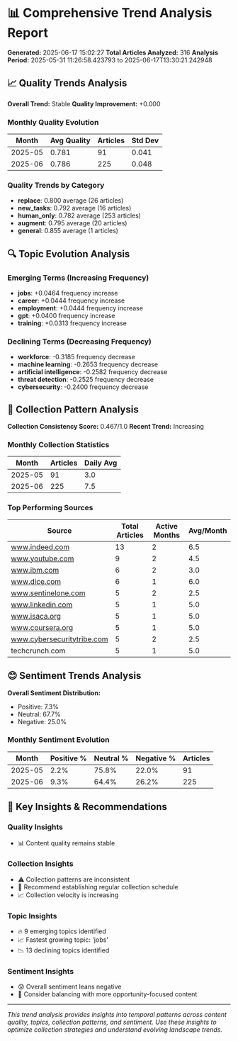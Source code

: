
# 📊 Comprehensive Trend Analysis Report

**Generated:** 2025-06-17 15:02:27
**Total Articles Analyzed:** 316
**Analysis Period:** 2025-05-31 11:26:58.423793 to 2025-06-17T13:30:21.242948

## 📈 Quality Trends Analysis

**Overall Trend:** Stable
**Quality Improvement:** +0.000

### Monthly Quality Evolution
| Month | Avg Quality | Articles | Std Dev |
|-------|-------------|----------|---------|
| 2025-05 | 0.781 | 91 | 0.041 |
| 2025-06 | 0.786 | 225 | 0.048 |

### Quality Trends by Category
- **replace**: 0.800 average (26 articles)
- **new_tasks**: 0.792 average (16 articles)
- **human_only**: 0.782 average (253 articles)
- **augment**: 0.795 average (20 articles)
- **general**: 0.855 average (1 articles)


## 🔍 Topic Evolution Analysis

### Emerging Terms (Increasing Frequency)
- **jobs**: +0.0464 frequency increase
- **career**: +0.0444 frequency increase
- **employment**: +0.0444 frequency increase
- **gpt**: +0.0400 frequency increase
- **training**: +0.0313 frequency increase

### Declining Terms (Decreasing Frequency)
- **workforce**: -0.3185 frequency decrease
- **machine learning**: -0.2653 frequency decrease
- **artificial intelligence**: -0.2582 frequency decrease
- **threat detection**: -0.2525 frequency decrease
- **cybersecurity**: -0.2400 frequency decrease


## 📅 Collection Pattern Analysis

**Collection Consistency Score:** 0.467/1.0
**Recent Trend:** Increasing

### Monthly Collection Statistics
| Month | Articles | Daily Avg |
|-------|----------|-----------|
| 2025-05 | 91 | 3.0 |
| 2025-06 | 225 | 7.5 |

### Top Performing Sources
| Source | Total Articles | Active Months | Avg/Month |
|--------|----------------|---------------|-----------|
| www.indeed.com | 13 | 2 | 6.5 |
| www.youtube.com | 9 | 2 | 4.5 |
| www.ibm.com | 6 | 2 | 3.0 |
| www.dice.com | 6 | 1 | 6.0 |
| www.sentinelone.com | 5 | 2 | 2.5 |
| www.linkedin.com | 5 | 1 | 5.0 |
| www.isaca.org | 5 | 1 | 5.0 |
| www.coursera.org | 5 | 1 | 5.0 |
| www.cybersecuritytribe.com | 5 | 2 | 2.5 |
| techcrunch.com | 5 | 1 | 5.0 |

## 😊 Sentiment Trends Analysis

**Overall Sentiment Distribution:**
- Positive: 7.3%
- Neutral: 67.7%  
- Negative: 25.0%

### Monthly Sentiment Evolution
| Month | Positive % | Neutral % | Negative % | Articles |
|-------|------------|-----------|------------|----------|
| 2025-05 | 2.2% | 75.8% | 22.0% | 91 |
| 2025-06 | 9.3% | 64.4% | 26.2% | 225 |

## 🎯 Key Insights & Recommendations

### Quality Insights
- 📊 Content quality remains stable

### Collection Insights
- ⚠️ Collection patterns are inconsistent
- 🎯 Recommend establishing regular collection schedule
- 📈 Collection velocity is increasing

### Topic Insights
- 🔥 9 emerging topics identified
- 📈 Fastest growing topic: 'jobs'
- 📉 13 declining topics identified

### Sentiment Insights
- 😟 Overall sentiment leans negative
- 🎯 Consider balancing with more opportunity-focused content


---

*This trend analysis provides insights into temporal patterns across content quality, topics, collection patterns, and sentiment. Use these insights to optimize collection strategies and understand evolving landscape trends.*
